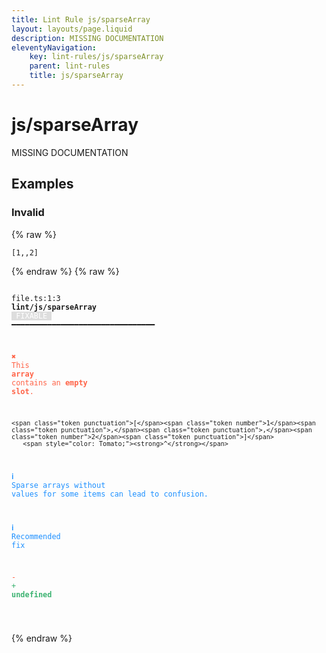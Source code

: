 ```yaml
---
title: Lint Rule js/sparseArray
layout: layouts/page.liquid
description: MISSING DOCUMENTATION
eleventyNavigation:
	key: lint-rules/js/sparseArray
	parent: lint-rules
	title: js/sparseArray
---
```


# js/sparseArray

MISSING DOCUMENTATION

<!-- EVERYTHING BELOW IS AUTOGENERATED. SEE SCRIPTS FOLDER FOR UPDATE SCRIPTS hash(51536ab38d8f791d2a51c1cfc831fb6372b199d2) -->

## Examples
### Invalid
{% raw %}<pre class="language-text"><code class="language-text"><span class="token punctuation">[</span><span class="token number">1</span><span class="token punctuation">,</span><span class="token punctuation">,</span><span class="token number">2</span><span class="token punctuation">]</span></code></pre>{% endraw %}
{% raw %}<pre class="language-text"><code class="language-text">
 <span style="text-decoration-style: dotted;">file.ts:1:3</span> <strong>lint/js/sparseArray</strong> <span style="color: white; background-color: #ddd;"> FIXABLE </span> ━━━━━━━━━━━━━━━━━━━━━━━━━━━━━━━━

  <strong><span style="color: Tomato;">✖ </span></strong><span style="color: Tomato;">This </span><span style="color: Tomato;"><strong>array</strong></span><span style="color: Tomato;"> contains an </span><span style="color: Tomato;"><strong>empty slot</strong></span><span style="color: Tomato;">.</span>

    <span class="token punctuation">[</span><span class="token number">1</span><span class="token punctuation">,</span><span class="token punctuation">,</span><span class="token number">2</span><span class="token punctuation">]</span>
       <span style="color: Tomato;"><strong>^</strong></span>

  <strong><span style="color: DodgerBlue;">ℹ </span></strong><span style="color: DodgerBlue;">Sparse arrays without values for some items can lead to confusion.</span>

  <strong><span style="color: DodgerBlue;">ℹ </span></strong><span style="color: DodgerBlue;">Recommended fix</span>

  <span style="color: Tomato;">-</span>
  <span style="color: MediumSeaGreen;">+</span> <span style="color: MediumSeaGreen;"><strong>undefined</strong></span>

</code></pre>{% endraw %}
